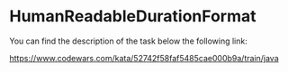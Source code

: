 # HumanReadableDurationFormat

You can find the description of the task below the following link:

https://www.codewars.com/kata/52742f58faf5485cae000b9a/train/java



